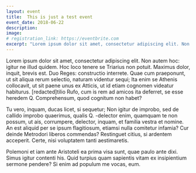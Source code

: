 ```yaml
---
layout: event
title:  This is just a test event
event_date: 2018-06-22
description:
image:
# registration_link: https://eventbrite.com
excerpt: "Lorem ipsum dolor sit amet, consectetur adipiscing elit. Non autem hoc: igitur ne illud quidem. Hoc loco tenere se Triarius non potuit. Maximus dolor, inquit, brevis est."
---
```

Lorem ipsum dolor sit amet, consectetur adipiscing elit. Non autem hoc: igitur ne illud quidem. Hoc loco tenere se Triarius non potuit. Maximus dolor, inquit, brevis est. Duo Reges: constructio interrete. Quae cum praeponunt, ut sit aliqua rerum selectio, naturam videntur sequi; Ita enim se Athenis collocavit, ut sit paene unus ex Atticis, ut id etiam cognomen videatur habiturus. [redacted]tilio Rufo, cum is rem ad amicos ita deferret, se esse heredem Q. Comprehensum, quod cognitum non habet?

Tu vero, inquam, ducas licet, si sequetur; Non igitur de improbo, sed de callido improbo quaerimus, qualis Q. -delector enim, quamquam te non possum, ut ais, corrumpere, delector, inquam, et familia vestra et nomine. An est aliquid per se ipsum flagitiosum, etiamsi nulla comitetur infamia? Cur deinde Metrodori liberos commendas? Restinguet citius, si ardentem acceperit. Certe, nisi voluptatem tanti aestimaretis.

Polemoni et iam ante Aristoteli ea prima visa sunt, quae paulo ante dixi. Simus igitur contenti his. Quid turpius quam sapientis vitam ex insipientium sermone pendere? Si enim ad populum me vocas, eum.
